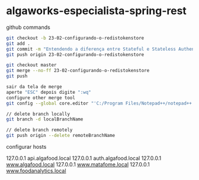 # algaworks-especialista-spring-rest

github commands

```bash
git checkout -b 23-02-configurando-o-redistokenstore
git add .
git commit -m "Entendendo a diferença entre Stateful e Stateless Authentication"
git push origin 23-02-configurando-o-redistokenstore

git checkout master
git merge --no-ff 23-02-configurando-o-redistokenstore
git push

sair da tela de merge
aperte "ESC" depois digite ":wq"
configure other merge tool
git config --global core.editor "'C:/Program Files/Notepad++/notepad++.exe' -multiInst -notabbar -nosession -noPlugin"

// delete branch locally
git branch -d localBranchName

// delete branch remotely
git push origin --delete remoteBranchName
```

configurar hosts

127.0.0.1       api.algafood.local
127.0.0.1       auth.algafood.local
127.0.0.1       www.algafood.local
127.0.0.1       www.matafome.local
127.0.0.1       www.foodanalytics.local